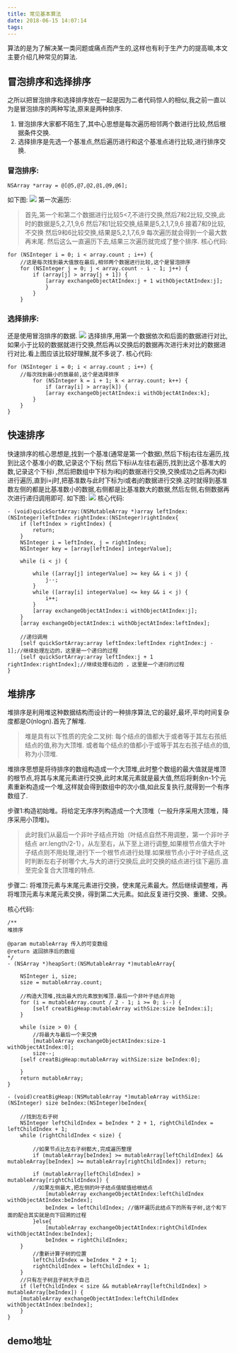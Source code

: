 ```yaml
---
title: 常见基本算法
date: 2018-06-15 14:07:14
tags:
---
```

算法的是为了解决某一类问题或痛点而产生的,这样也有利于生产力的提高嘛,本文主要介绍几种常见的算法.
## 冒泡排序和选择排序
之所以把冒泡排序和选择排序放在一起是因为二者代码惊人的相似,我之前一直以为是冒泡排序的两种写法,原来是两种排序.
1. 冒泡排序大家都不陌生了,其中心思想是每次遍历相邻两个数进行比较,然后根据条件交换.
2. 选择排序是先选一个基准点,然后遍历进行和这个基准点进行比较,进行排序交换.

### 冒泡排序:
```
NSArray *array = @[@5,@7,@2,@1,@9,@6];
```
如下图:
![](https://ws1.sinaimg.cn/large/006tKfTcly1fsbus5l9b9j30yy0iq40v.jpg)
第一次遍历:
> 首先,第一个和第二个数据进行比较5<7,不进行交换,然后7和2比较,交换,此时的数据是5,2,7,1,9,6 然后7和1比较交换,结果是5,2,1,7,9,6 接着7和9比较,不交换 然后9和6比较交换,结果是5,2,1,7,6,9  每次遍历就会得到一个最大数再末尾.
然后这么一直遍历下去,结果三次遍历就完成了整个排序.
核心代码:

```
for (NSInteger i = 0; i < array.count ; i++) {
    //这是每次找到最大值放在最后,相邻两个数据进行比较,这个是冒泡排序
    for (NSInteger j = 0; j < array.count - i - 1; j++) {
        if (array[j] > array[j + 1]) {
            [array exchangeObjectAtIndex:j + 1 withObjectAtIndex:j];
            }
        }
    }
```
### 选择排序:
还是使用冒泡排序的数据.
![](https://ws4.sinaimg.cn/large/006tKfTcly1fsbveuwmoaj30yw0imjul.jpg)
选择排序,用第一个数据依次和后面的数据进行对比,如果小于比较的数据就进行交换,然后再以交换后的数据再次进行未对比的数据进行对比.看上图应该比较好理解,就不多说了.
核心代码:
```
for (NSInteger i = 0; i < array.count ; i++) {
    //每次找到最小的放最前,这个是选择排序
        for (NSInteger k = i + 1; k < array.count; k++) {
            if (array[i] > array[k]) {
            [array exchangeObjectAtIndex:i withObjectAtIndex:k];
        }
    }
}
```
## 快速排序
快速排序的核心思想是,找到一个基准(通常是第一个数据),然后下标j右往左遍历,找到比这个基准小的数,记录这个下标j 然后下标i从左往右遍历,找到比这个基准大的数,记录这个下标i ,然后把数组中下标为i和j的数据进行交换,交换成功之后再次j和i进行遍历,直到i=j时,把基准数与此时下标为i或者j的数据进行交换.这时就得到基准数左侧的都是比基准数小的数据,右侧都是比基准数大的数据,然后左侧,右侧数据再次进行递归调用即可.
如下图:
![](https://ws1.sinaimg.cn/large/006tKfTcly1fsbwu2fpexj30z6154adb.jpg)
核心代码:
```
- (void)quickSortArray:(NSMutableArray *)array leftIndex:(NSInteger)leftIndex rightIndex:(NSInteger)rightIndex{
    if (leftIndex > rightIndex) {
        return;
    }
    NSInteger i = leftIndex, j = rightIndex;
    NSInteger key = [array[leftIndex] integerValue];

    while (i < j) {

        while ([array[j] integerValue] >= key && i < j) {
            j--;
        }
        while ([array[i] integerValue] <= key && i < j) {
            i++;
        }
        [array exchangeObjectAtIndex:i withObjectAtIndex:j];
    }
    [array exchangeObjectAtIndex:i withObjectAtIndex:leftIndex];

    //递归调用
    [self quickSortArray:array leftIndex:leftIndex rightIndex:j - 1];//继续处理左边的，这里是一个递归的过程
    [self quickSortArray:array leftIndex:j + 1 rightIndex:rightIndex];//继续处理右边的 ，这里是一个递归的过程
}

```

## 堆排序
堆排序是利用堆这种数据结构而设计的一种排序算法,它的最好,最坏,平均时间复杂度都是O(nlogn).首先了解堆.
> 堆是具有以下性质的完全二叉树: 每个结点的值都大于或者等于其左右孩纸结点的值,称为大顶堆. 或者每个结点的值都小于或等于其左右孩子结点的值,称为小顶堆.

堆排序思想是将待排序的数组构造成一个大顶堆,此时整个数组的最大值就是堆顶的根节点,将其与末尾元素进行交换,此时末尾元素就是最大值,然后将剩余n-1个元素重新构造成一个堆,这样就会得到数组中的次小值,如此反复执行,就得到一个有序数组了.

步骤1:构造初始堆。将给定无序序列构造成一个大顶堆（一般升序采用大顶堆，降序采用小顶堆)。
> 此时我们从最后一个非叶子结点开始（叶结点自然不用调整，第一个非叶子结点 arr.length/2-1），从左至右，从下至上进行调整,如果根节点值大于叶子结点则不用处理,进行下一个根节点进行处理.如果根节点小于叶子结点,这时判断左右子树哪个大,与大的进行交换后,此时交换的结点进行往下遍历.直至完全复合大顶堆的特点.

步骤二: 将堆顶元素与末尾元素进行交换，使末尾元素最大。然后继续调整堆，再将堆顶元素与末尾元素交换，得到第二大元素。如此反复进行交换、重建、交换。

核心代码:
```
/**
堆排序

@param mutableArray 传入的可变数组
@return 返回排序后的数组
*/
- (NSArray *)heapSort:(NSMutableArray *)mutableArray{

    NSInteger i, size;
    size = mutableArray.count;

    //构造大顶堆,找出最大的元素放到堆顶.最后一个非叶子结点开始
    for (i = mutableArray.count / 2 - 1; i >= 0; i--) {
        [self creatBigHeap:mutableArray withSize:size beIndex:i];
    }

    while (size > 0) {
        //将最大与最后一个来交换
        [mutableArray exchangeObjectAtIndex:size-1 withObjectAtIndex:0];
        size--;
    [self creatBigHeap:mutableArray withSize:size beIndex:0];

    }
    return mutableArray;
}

- (void)creatBigHeap:(NSMutableArray *)mutableArray withSize:(NSInteger) size beIndex:(NSInteger)beIndex{

    //找到左右子树
    NSInteger leftChildIndex = beIndex * 2 + 1, rightChildIndex = leftChildIndex + 1;
    while (rightChildIndex < size) {

        //如果节点比左右子树都大,完成遍历整理
        if (mutableArray[beIndex] >= mutableArray[leftChildIndex] && mutableArray[beIndex] >= mutableArray[rightChildIndex]) return;

        if (mutableArray[leftChildIndex] > mutableArray[rightChildIndex]) {
        //如果左侧最大,把左侧的叶子结点值赋值给根结点
            [mutableArray exchangeObjectAtIndex:leftChildIndex withObjectAtIndex:beIndex];
            beIndex = leftChildIndex; //循环遍历此结点下的所有子树,这个和下面的配合其实就是向下回溯的过程
        }else{
            [mutableArray exchangeObjectAtIndex:rightChildIndex withObjectAtIndex:beIndex];
            beIndex = rightChildIndex;
    }
        //重新计算子树的位置
        leftChildIndex = beIndex * 2 + 1;
        rightChildIndex = leftChildIndex + 1;
    }
    //只有左子树且子树大于自己
    if (leftChildIndex < size && mutableArray[leftChildIndex] > mutableArray[beIndex]) {
    [mutableArray exchangeObjectAtIndex:leftChildIndex withObjectAtIndex:beIndex];
    }
}

```
## demo地址

